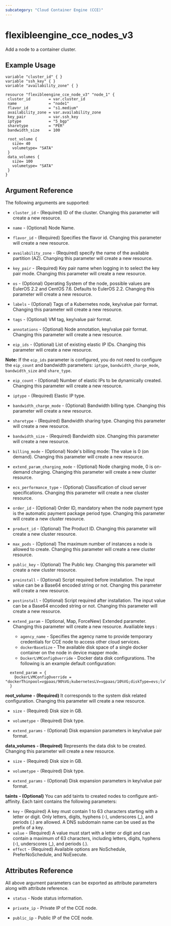 ```yaml
---
subcategory: "Cloud Container Engine (CCE)"
---
```


# flexibleengine_cce_nodes_v3
Add a node to a container cluster. 

## Example Usage

 ```hcl
variable "cluster_id" { }
variable "ssh_key" { }
variable "availability_zone" { }

resource "flexibleengine_cce_node_v3" "node_1" {
  cluster_id        = var.cluster_id
  name              = "node1"
  flavor_id         = "s1.medium"
  availability_zone = var.availability_zone
  key_pair          = var.ssh_key
  iptype            = "5_bgp"
  sharetype         = "PER"
  bandwidth_size    = 100

  root_volume {
    size= 40
    volumetype= "SATA"
  }
  data_volumes {
    size= 100
    volumetype= "SATA"
  }
}
 ```    

## Argument Reference
The following arguments are supported:

* `cluster_id` - (Required) ID of the cluster. Changing this parameter will create a new resource.

* `name` - (Optional) Node Name.

* `flavor_id` - (Required) Specifies the flavor id. Changing this parameter will create a new resource.
    
* `availability_zone` - (Required) specify the name of the available partition (AZ). Changing this parameter will create a new resource.

* `key_pair` - (Required) Key pair name when logging in to select the key pair mode. Changing this parameter will create a new resource.

* `os` - (Optional) Operating System of the node, possible values are EulerOS 2.2 and CentOS 7.6. Defaults to EulerOS 2.2.
    Changing this parameter will create a new resource.

* `labels` - (Optional) Tags of a Kubernetes node, key/value pair format. Changing this parameter will create a new resource.

* `tags` - (Optional) VM tag, key/value pair format.

* `annotations` - (Optional) Node annotation, key/value pair format. Changing this parameter will create a new resource.

* `eip_ids` - (Optional) List of existing elastic IP IDs. Changing this parameter will create a new resource.

**Note:**
If the `eip_ids` parameter is configured, you do not need to configure the `eip_count` and bandwidth parameters:
`iptype`, `bandwidth_charge_mode`, `bandwidth_size` and `share_type`.

* `eip_count` - (Optional) Number of elastic IPs to be dynamically created. Changing this parameter will create a new resource.

* `iptype` - (Required) Elastic IP type. 

* `bandwidth_charge_mode` - (Optional) Bandwidth billing type. Changing this parameter will create a new resource.

* `sharetype` - (Required) Bandwidth sharing type. Changing this parameter will create a new resource.

* `bandwidth_size` - (Required) Bandwidth size. Changing this parameter will create a new resource.


* `billing_mode` - (Optional) Node's billing mode: The value is 0 (on demand). Changing this parameter will create a new resource.

* `extend_param_charging_mode` - (Optional) Node charging mode, 0 is on-demand charging. Changing this parameter will create a new cluster resource.

* `ecs_performance_type` - (Optional) Classification of cloud server specifications. Changing this parameter will create a new cluster resource.

* `order_id` - (Optional) Order ID, mandatory when the node payment type is the automatic payment package period type.
    Changing this parameter will create a new cluster resource.

* `product_id` - (Optional) The Product ID. Changing this parameter will create a new cluster resource.

* `max_pods` - (Optional) The maximum number of instances a node is allowed to create. Changing this parameter will create a new cluster resource.

* `public_key` - (Optional) The Public key. Changing this parameter will create a new cluster resource.

* `preinstall` - (Optional) Script required before installation. The input value can be a Base64 encoded string or not.
    Changing this parameter will create a new resource.

* `postinstall` - (Optional) Script required after installation. The input value can be a Base64 encoded string or not.
   Changing this parameter will create a new resource.

* `extend_param` - (Optional, Map, ForceNew) Extended parameter. Changing this parameter will create a new resource. Availiable keys :

    * `agency_name` - Specifies the agency name to provide temporary credentials for CCE node to access other cloud services.
    * `dockerBaseSize` - The available disk space of a single docker container on the node in device mapper mode.
    * `DockerLVMConfigOverride` - Docker data disk configurations. The following is an example default configuration:

```hcl
  extend_param = {
    DockerLVMConfigOverride = "dockerThinpool=vgpaas/90%VG;kubernetesLV=vgpaas/10%VG;diskType=evs;lvType=linear"
  }
```

**root_volume** **- (Required)** It corresponds to the system disk related configuration. Changing this parameter will create a new resource.

* `size` - (Required) Disk size in GB.
    
* `volumetype` - (Required) Disk type.
    
* `extend_params` - (Optional) Disk expansion parameters in key/value pair format.

**data_volumes** **- (Required)** Represents the data disk to be created. Changing this parameter will create a new resource.
    
* `size` - (Required) Disk size in GB.
    
* `volumetype` - (Required) Disk type.
    
* `extend_params` - (Optional) Disk expansion parameters in key/value pair format.


**taints** **- (Optional)** You can add taints to created nodes to configure anti-affinity. Each taint contains the following parameters:

  * `key` - (Required) A key must contain 1 to 63 characters starting with a letter or digit. Only letters, digits, hyphens (-),
    underscores (_), and periods (.) are allowed. A DNS subdomain name can be used as the prefix of a key.
  * `value` - (Required) A value must start with a letter or digit and can contain a maximum of 63 characters, including letters,
    digits, hyphens (-), underscores (_), and periods (.).
  * `effect` - (Required) Available options are NoSchedule, PreferNoSchedule, and NoExecute.
    
## Attributes Reference

All above argument parameters can be exported as attribute parameters along with attribute reference.

 * `status` -  Node status information.

 * `private_ip` - Private IP of the CCE node.

 * `public_ip` - Public IP of the CCE node.
